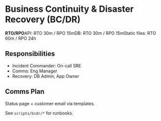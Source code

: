 # Business Continuity & Disaster Recovery (BC/DR)

**RTO/RPO**API: RTO 30m / RPO 15mDB: RTO 30m / RPO 15mStatic files: RTO 60m / RPO 24h

## Responsibilities
- Incident Commander: On-call SRE
- Comms: Eng Manager
- Recovery: DB Admin, App Owner

## Comms Plan
Status page + customer email via templates.

See `scripts/bcdr/*` for runbooks.
